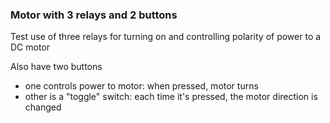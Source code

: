 ### Motor with 3 relays and 2 buttons

Test use of three relays for turning on and 
controlling polarity of power to a DC motor

Also have two buttons
- one controls power to motor: when pressed, motor turns
- other is a "toggle" switch: each time it's pressed, the motor direction is changed
